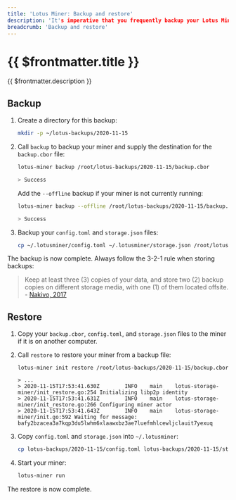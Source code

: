 ```yaml
---
title: 'Lotus Miner: Backup and restore'
description: 'It's imperative that you frequently backup your Lotus Miner. This page walks you through how to backup your Lotus Miner, and also how to restore your backup.'
breadcrumb: 'Backup and restore'
---
```


# {{ $frontmatter.title }}

{{ $frontmatter.description }}

## Backup

1. Create a directory for this backup:

   ```bash
   mkdir -p ~/lotus-backups/2020-11-15
   ```

1. Call `backup` to backup your miner and supply the destination for the `backup.cbor` file:

   ```bash
   lotus-miner backup /root/lotus-backups/2020-11-15/backup.cbor

   > Success
   ```

   Add the `--offline` backup if your miner is not currently running:

   ```bash
   lotus-miner backup --offline /root/lotus-backups/2020-11-15/backup.cbor

   > Success
   ```

1. Backup your `config.toml` and `storage.json` files:

   ```bash
   cp ~/.lotusminer/config.toml ~/.lotusminer/storage.json /root/lotus-backups/2020-11-15
   ```

The backup is now complete. Always follow the 3-2-1 rule when storing backups:

> Keep at least three (3) copies of your data, and store two (2) backup copies on different storage media, with one (1) of them located offsite. - [Nakivo, 2017](https://www.nakivo.com/blog/3-2-1-backup-rule-efficient-data-protection-strategy/)

## Restore

1. Copy your `backup.cbor`, `config.toml`, and `storage.json` files to the miner if it is on another computer.
1. Call `restore` to restore your miner from a backup file:

   ```bash/
   lotus-miner init restore /root/lotus-backups/2020-11-15/backup.cbor

   > ...
   > 2020-11-15T17:53:41.630Z        INFO    main    lotus-storage-miner/init_restore.go:254 Initializing libp2p identity
   > 2020-11-15T17:53:41.631Z        INFO    main    lotus-storage-miner/init_restore.go:266 Configuring miner actor
   > 2020-11-15T17:53:41.643Z        INFO    main    lotus-storage-miner/init.go:592 Waiting for message: bafy2bzacea3a7kqp3du5lwhm6xlaawxbz3ae7luefmhlcewljclauit7yexuq
   ```

1. Copy `config.toml` and `storage.json` into `~/.lotusminer`:

   ```bash
   cp lotus-backups/2020-11-15/config.toml lotus-backups/2020-11-15/storage.json .lotusminer
   ```

1. Start your miner:

   ```bash
   lotus-miner run
   ```

The restore is now complete.
